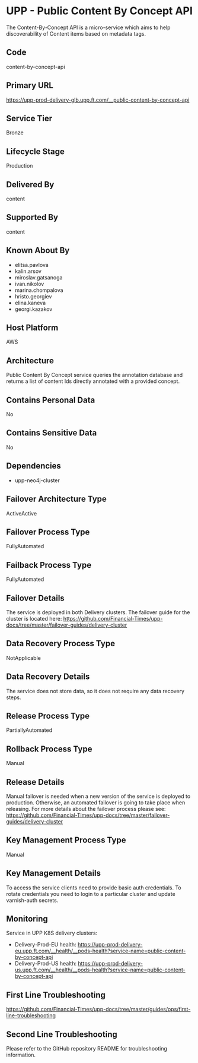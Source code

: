 # UPP - Public Content By Concept API

The Content-By-Concept API is a micro-service which aims to help discoverability of Content items based on metadata tags.

## Code

content-by-concept-api

## Primary URL

https://upp-prod-delivery-glb.upp.ft.com/__public-content-by-concept-api

## Service Tier

Bronze

## Lifecycle Stage

Production

## Delivered By

content

## Supported By

content

## Known About By

- elitsa.pavlova
- kalin.arsov
- miroslav.gatsanoga
- ivan.nikolov
- marina.chompalova
- hristo.georgiev
- elina.kaneva
- georgi.kazakov

## Host Platform

AWS

## Architecture

Public Content By Concept service queries the annotation database and returns a list of content Ids directly annotated with a provided concept.

## Contains Personal Data

No

## Contains Sensitive Data

No

## Dependencies

- upp-neo4j-cluster

## Failover Architecture Type

ActiveActive

## Failover Process Type

FullyAutomated

## Failback Process Type

FullyAutomated

## Failover Details

The service is deployed in both Delivery clusters. The failover guide for the cluster is located here:
https://github.com/Financial-Times/upp-docs/tree/master/failover-guides/delivery-cluster

## Data Recovery Process Type

NotApplicable

## Data Recovery Details

The service does not store data, so it does not require any data recovery steps.

## Release Process Type

PartiallyAutomated

## Rollback Process Type

Manual

## Release Details

Manual failover is needed when a new version of the service is deployed to production. Otherwise, an automated failover is going to take place when releasing.
For more details about the failover process please see: https://github.com/Financial-Times/upp-docs/tree/master/failover-guides/delivery-cluster

## Key Management Process Type

Manual

## Key Management Details

To access the service clients need to provide basic auth credentials.
To rotate credentials you need to login to a particular cluster and update varnish-auth secrets.

## Monitoring

Service in UPP K8S delivery clusters:

- Delivery-Prod-EU health: https://upp-prod-delivery-eu.upp.ft.com/__health/__pods-health?service-name=public-content-by-concept-api
- Delivery-Prod-US health: https://upp-prod-delivery-us.upp.ft.com/__health/__pods-health?service-name=public-content-by-concept-api

## First Line Troubleshooting

https://github.com/Financial-Times/upp-docs/tree/master/guides/ops/first-line-troubleshooting

## Second Line Troubleshooting

Please refer to the GitHub repository README for troubleshooting information.
